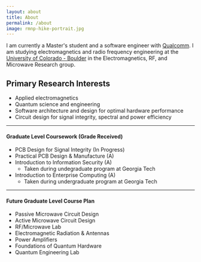 ```yaml
---
layout: about
title: About
permalink: /about
image: rmnp-hike-portrait.jpg
---
```


I am currently a Master's student and a software engineer with [Qualcomm](https://www.qualcomm.com/). I am studying electromagnetics and radio frequency engineering at the [University of Colorado - Boulder](https://www.colorado.edu/emag-research/) in the Electromagnetics, RF, and Microwave Research group.

## Primary Research Interests
* Applied electromagnetics
* Quantum science and engineering
* Software architecture and design for optimal hardware performance
* Circuit design for signal integrity, spectral and power efficiency

---

#### Graduate Level Coursework (Grade Received)
* PCB Design for Signal Integrity (In Progress)
* Practical PCB Design & Manufacture (A)
* Introduction to Information Security (A)
    * Taken during undegraduate program at Georgia Tech
* Introduction to Enterprise Computing (A)
    * Taken during undergraduate program at Georgia Tech

---

#### Future Graduate Level Course Plan
* Passive Microwave Circuit Design
* Active Microwave Circuit Design
* RF/Microwave Lab
* Electromagnetic Radiation & Antennas
* Power Amplifiers
* Foundations of Quantum Hardware
* Quantum Engineering Lab

